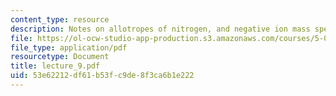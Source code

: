 ```yaml
---
content_type: resource
description: Notes on allotropes of nitrogen, and negative ion mass spec.
file: https://ol-ocw-studio-app-production.s3.amazonaws.com/courses/5-05-principles-of-inorganic-chemistry-iii-spring-2005/53e62212df61b53fc9de8f3ca6b1e222_lecture_9.pdf
file_type: application/pdf
resourcetype: Document
title: lecture_9.pdf
uid: 53e62212-df61-b53f-c9de-8f3ca6b1e222
---
```

